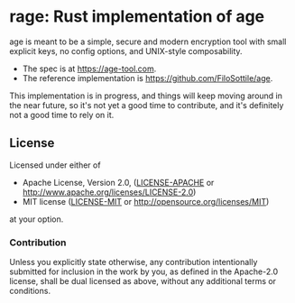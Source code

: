 # rage: Rust implementation of age

age is meant to be a simple, secure and modern encryption tool with small
explicit keys, no config options, and UNIX-style composability.

- The spec is at https://age-tool.com.
- The reference implementation is https://github.com/FiloSottile/age.

This implementation is in progress, and things will keep moving around in the
near future, so it's not yet a good time to contribute, and it's definitely not
a good time to rely on it.

## License

Licensed under either of

 * Apache License, Version 2.0, ([LICENSE-APACHE](LICENSE-APACHE) or
   http://www.apache.org/licenses/LICENSE-2.0)
 * MIT license ([LICENSE-MIT](LICENSE-MIT) or http://opensource.org/licenses/MIT)

at your option.

### Contribution

Unless you explicitly state otherwise, any contribution intentionally
submitted for inclusion in the work by you, as defined in the Apache-2.0
license, shall be dual licensed as above, without any additional terms or
conditions.

